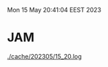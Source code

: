 Mon 15 May 20:41:04 EEST 2023
# JAM
<a href='./cache/202305/15_20.log'>./cache/202305/15_20.log</a>
